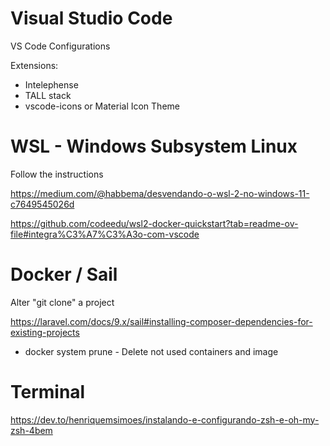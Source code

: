 # Visual Studio Code

VS Code Configurations

Extensions: 
- Intelephense
- TALL stack
- vscode-icons or Material Icon Theme

# WSL - Windows Subsystem Linux

Follow the instructions

https://medium.com/@habbema/desvendando-o-wsl-2-no-windows-11-c7649545026d

https://github.com/codeedu/wsl2-docker-quickstart?tab=readme-ov-file#integra%C3%A7%C3%A3o-com-vscode

# Docker / Sail

Alter "git clone" a project

https://laravel.com/docs/9.x/sail#installing-composer-dependencies-for-existing-projects

- docker system prune - Delete not used containers and image

# Terminal

https://dev.to/henriquemsimoes/instalando-e-configurando-zsh-e-oh-my-zsh-4bem
